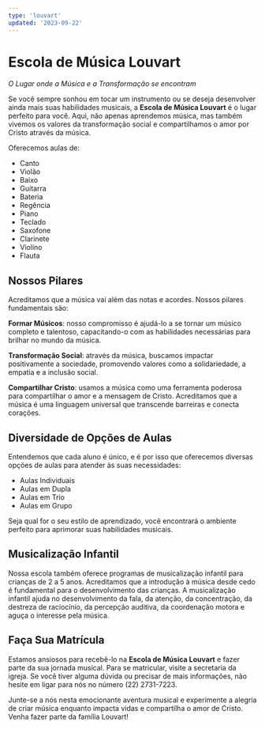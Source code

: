 ```yaml
---
type: 'louvart'
updated: '2023-09-22'
---
```


# Escola de Música Louvart
*O Lugar onde a Música e a Transformação se encontram*

Se você sempre sonhou em tocar um instrumento ou se deseja desenvolver ainda mais suas habilidades musicais, a **Escola de Música Louvart** é o lugar perfeito para você. Aqui, não apenas aprendemos música, mas também vivemos os valores da transformação social e compartilhamos o amor por Cristo através da música.

Oferecemos aulas de:

- Canto
- Violão
- Baixo
- Guitarra
- Bateria
- Regência
- Piano
- Teclado
- Saxofone
- Clarinete
- Violino
- Flauta


## Nossos Pilares

Acreditamos que a música vai além das notas e acordes. Nossos pilares fundamentais são:

**Formar Músicos**: nosso compromisso é ajudá-lo a se tornar um músico completo e talentoso, capacitando-o com as habilidades necessárias para brilhar no mundo da música.

**Transformação Social**: através da música, buscamos impactar positivamente a sociedade, promovendo valores como a solidariedade, a empatia e a inclusão social.

**Compartilhar Cristo**: usamos a música como uma ferramenta poderosa para compartilhar o amor e a mensagem de Cristo. Acreditamos que a música é uma linguagem universal que transcende barreiras e conecta corações.

## Diversidade de Opções de Aulas

Entendemos que cada aluno é único, e é por isso que oferecemos diversas opções de aulas para atender às suas necessidades:

- Aulas Individuais
- Aulas em Dupla
- Aulas em Trio
- Aulas em Grupo

Seja qual for o seu estilo de aprendizado, você encontrará o ambiente perfeito para aprimorar suas habilidades musicais.

## Musicalização Infantil

Nossa escola também oferece programas de musicalização infantil para crianças de 2 a 5 anos. Acreditamos que a introdução à música desde cedo é fundamental para o desenvolvimento das crianças. A musicalização infantil ajuda no desenvolvimento da fala, da atenção, da concentração, da destreza de raciocínio, da percepção auditiva, da coordenação motora e aguça o interesse pela música.

## Faça Sua Matrícula

Estamos ansiosos para recebê-lo na **Escola de Música Louvart** e fazer parte da sua jornada musical. Para se matricular, visite a secretaria da igreja. Se você tiver alguma dúvida ou precisar de mais informações, não hesite em ligar para nós no número (22) 2731-7223.

Junte-se a nós nesta emocionante aventura musical e experimente a alegria de criar música enquanto impacta vidas e compartilha o amor de Cristo. Venha fazer parte da família Louvart!

